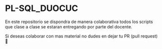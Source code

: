 # PL-SQL_DUOCUC
En este repositorio se dispondra de manera colaborativa todos los scripts que clase a clase se estaran entregando por parte del docente.

Si deseas colaborar con mas material no dudes en dejar tu PR (pull request) :clap:
